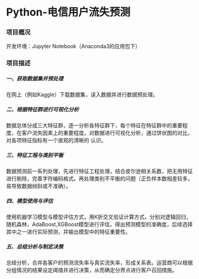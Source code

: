 # Python-电信用户流失预测  
### 项目概况
开发环境：Jupyter Notebook（Anaconda3的应用包下）  
### 项目描述
##### 一、获取数据集并预处理
在网上（例如Kaggle）下载数据集，读入数据并进行数据预处理。  
##### 二、根据特征群进行可视化分析
数据总体分成三大特征群，逐一分析各特征群下，每个特征在特征群中的重要程度，在客户流失因素上的重要程度。对数据进行可视化分析，通过饼状图的对比，对各项特征指标有一个直观的清晰的  认识。  
##### 三、特征工程与类别平衡
数据预测前一系列处理，先进行特征工程处理，结合皮尔逊相关系数，把无用特征进行剔除，完善字符编码格式。再处理类别不平衡的问题（正负样本数相差较多，易导致数据倾斜或不准确）。  
##### 四、模型使用与评估
使用机器学习模型与模型评估方式，用K折交叉验证计算方式，分别对逻辑回归，随机森林，AdaBoost,XGBoost模型进行评估，得出预测模型的准确度，后续选择其中之一进行实际预测，并输出模型中的特征重要性。  
##### 五、总结分析与制定决策
总结分析，合并各客户的预测流失率与真实流失率，形成关系表。运营商可以根据分组情况的结果设定阈值并进行决策，从而确定分界点进行客户召回措施。

